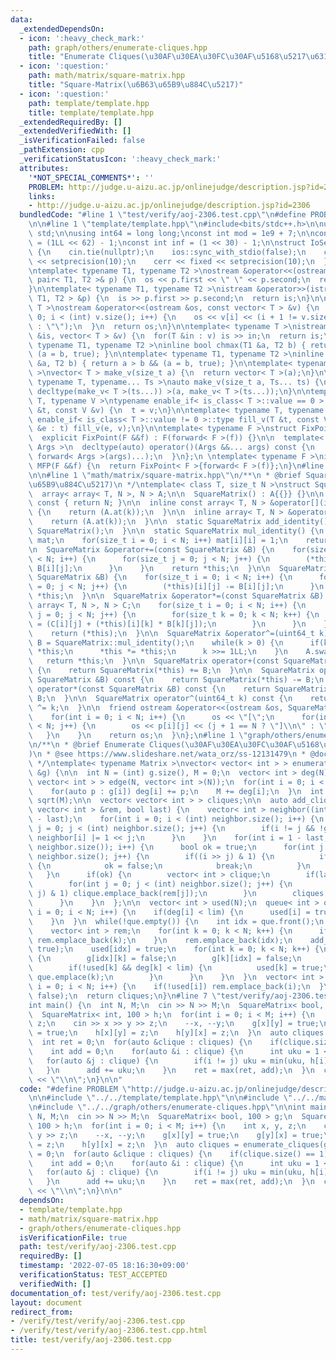 ```yaml
---
data:
  _extendedDependsOn:
  - icon: ':heavy_check_mark:'
    path: graph/others/enumerate-cliques.hpp
    title: "Enumerate Cliques(\u30AF\u30EA\u30FC\u30AF\u5168\u5217\u6319)"
  - icon: ':question:'
    path: math/matrix/square-matrix.hpp
    title: "Square-Matrix(\u6B63\u65B9\u884C\u5217)"
  - icon: ':question:'
    path: template/template.hpp
    title: template/template.hpp
  _extendedRequiredBy: []
  _extendedVerifiedWith: []
  _isVerificationFailed: false
  _pathExtension: cpp
  _verificationStatusIcon: ':heavy_check_mark:'
  attributes:
    '*NOT_SPECIAL_COMMENTS*': ''
    PROBLEM: http://judge.u-aizu.ac.jp/onlinejudge/description.jsp?id=2306
    links:
    - http://judge.u-aizu.ac.jp/onlinejudge/description.jsp?id=2306
  bundledCode: "#line 1 \"test/verify/aoj-2306.test.cpp\"\n#define PROBLEM \"http://judge.u-aizu.ac.jp/onlinejudge/description.jsp?id=2306\"\
    \n\n#line 1 \"template/template.hpp\"\n#include<bits/stdc++.h>\n\nusing namespace\
    \ std;\n\nusing int64 = long long;\nconst int mod = 1e9 + 7;\n\nconst int64 infll\
    \ = (1LL << 62) - 1;\nconst int inf = (1 << 30) - 1;\n\nstruct IoSetup {\n  IoSetup()\
    \ {\n    cin.tie(nullptr);\n    ios::sync_with_stdio(false);\n    cout << fixed\
    \ << setprecision(10);\n    cerr << fixed << setprecision(10);\n  }\n} iosetup;\n\
    \ntemplate< typename T1, typename T2 >\nostream &operator<<(ostream &os, const\
    \ pair< T1, T2 >& p) {\n  os << p.first << \" \" << p.second;\n  return os;\n\
    }\n\ntemplate< typename T1, typename T2 >\nistream &operator>>(istream &is, pair<\
    \ T1, T2 > &p) {\n  is >> p.first >> p.second;\n  return is;\n}\n\ntemplate< typename\
    \ T >\nostream &operator<<(ostream &os, const vector< T > &v) {\n  for(int i =\
    \ 0; i < (int) v.size(); i++) {\n    os << v[i] << (i + 1 != v.size() ? \" \"\
    \ : \"\");\n  }\n  return os;\n}\n\ntemplate< typename T >\nistream &operator>>(istream\
    \ &is, vector< T > &v) {\n  for(T &in : v) is >> in;\n  return is;\n}\n\ntemplate<\
    \ typename T1, typename T2 >\ninline bool chmax(T1 &a, T2 b) { return a < b &&\
    \ (a = b, true); }\n\ntemplate< typename T1, typename T2 >\ninline bool chmin(T1\
    \ &a, T2 b) { return a > b && (a = b, true); }\n\ntemplate< typename T = int64\
    \ >\nvector< T > make_v(size_t a) {\n  return vector< T >(a);\n}\n\ntemplate<\
    \ typename T, typename... Ts >\nauto make_v(size_t a, Ts... ts) {\n  return vector<\
    \ decltype(make_v< T >(ts...)) >(a, make_v< T >(ts...));\n}\n\ntemplate< typename\
    \ T, typename V >\ntypename enable_if< is_class< T >::value == 0 >::type fill_v(T\
    \ &t, const V &v) {\n  t = v;\n}\n\ntemplate< typename T, typename V >\ntypename\
    \ enable_if< is_class< T >::value != 0 >::type fill_v(T &t, const V &v) {\n  for(auto\
    \ &e : t) fill_v(e, v);\n}\n\ntemplate< typename F >\nstruct FixPoint : F {\n\
    \  explicit FixPoint(F &&f) : F(forward< F >(f)) {}\n\n  template< typename...\
    \ Args >\n  decltype(auto) operator()(Args &&... args) const {\n    return F::operator()(*this,\
    \ forward< Args >(args)...);\n  }\n};\n \ntemplate< typename F >\ninline decltype(auto)\
    \ MFP(F &&f) {\n  return FixPoint< F >{forward< F >(f)};\n}\n#line 4 \"test/verify/aoj-2306.test.cpp\"\
    \n\n#line 1 \"math/matrix/square-matrix.hpp\"\n/**\n * @brief Square-Matrix(\u6B63\
    \u65B9\u884C\u5217)\n */\ntemplate< class T, size_t N >\nstruct SquareMatrix {\n\
    \  array< array< T, N >, N > A;\n\n  SquareMatrix() : A{{}} {}\n\n  size_t size()\
    \ const { return N; }\n\n  inline const array< T, N > &operator[](int k) const\
    \ {\n    return (A.at(k));\n  }\n\n  inline array< T, N > &operator[](int k) {\n\
    \    return (A.at(k));\n  }\n\n  static SquareMatrix add_identity() {\n    return\
    \ SquareMatrix();\n  }\n\n  static SquareMatrix mul_identity() {\n    SquareMatrix\
    \ mat;\n    for(size_t i = 0; i < N; i++) mat[i][i] = 1;\n    return mat;\n  }\n\
    \n  SquareMatrix &operator+=(const SquareMatrix &B) {\n    for(size_t i = 0; i\
    \ < N; i++) {\n      for(size_t j = 0; j < N; j++) {\n        (*this)[i][j] +=\
    \ B[i][j];\n      }\n    }\n    return *this;\n  }\n\n  SquareMatrix &operator-=(const\
    \ SquareMatrix &B) {\n    for(size_t i = 0; i < N; i++) {\n      for(size_t j\
    \ = 0; j < N; j++) {\n        (*this)[i][j] -= B[i][j];\n      }\n    }\n    return\
    \ *this;\n  }\n\n  SquareMatrix &operator*=(const SquareMatrix &B) {\n    array<\
    \ array< T, N >, N > C;\n    for(size_t i = 0; i < N; i++) {\n      for(size_t\
    \ j = 0; j < N; j++) {\n        for(size_t k = 0; k < N; k++) {\n          C[i][j]\
    \ = (C[i][j] + (*this)[i][k] * B[k][j]);\n        }\n      }\n    }\n    A.swap(C);\n\
    \    return (*this);\n  }\n\n  SquareMatrix &operator^=(uint64_t k) {\n    SquareMatrix\
    \ B = SquareMatrix::mul_identity();\n    while(k > 0) {\n      if(k & 1) B *=\
    \ *this;\n      *this *= *this;\n      k >>= 1LL;\n    }\n    A.swap(B.A);\n \
    \   return *this;\n  }\n\n  SquareMatrix operator+(const SquareMatrix &B) const\
    \ {\n    return SquareMatrix(*this) += B;\n  }\n\n  SquareMatrix operator-(const\
    \ SquareMatrix &B) const {\n    return SquareMatrix(*this) -= B;\n  }\n\n  SquareMatrix\
    \ operator*(const SquareMatrix &B) const {\n    return SquareMatrix(*this) *=\
    \ B;\n  }\n\n  SquareMatrix operator^(uint64_t k) const {\n    return SquareMatrix(*this)\
    \ ^= k;\n  }\n\n  friend ostream &operator<<(ostream &os, SquareMatrix &p) {\n\
    \    for(int i = 0; i < N; i++) {\n      os << \"[\";\n      for(int j = 0; j\
    \ < N; j++) {\n        os << p[i][j] << (j + 1 == N ? \"]\\n\" : \",\");\n   \
    \   }\n    }\n    return os;\n  }\n};\n#line 1 \"graph/others/enumerate-cliques.hpp\"\
    \n/**\n * @brief Enumerate Cliques(\u30AF\u30EA\u30FC\u30AF\u5168\u5217\u6319\
    )\n * @see https://www.slideshare.net/wata_orz/ss-12131479\n * @docs docs/enumerate-cliques.md\n\
    \ */\ntemplate< typename Matrix >\nvector< vector< int > > enumerate_cliques(Matrix\
    \ &g) {\n\n  int N = (int) g.size(), M = 0;\n  vector< int > deg(N);\n  vector<\
    \ vector< int > > edge(N, vector< int >(N));\n  for(int i = 0; i < N; i++) {\n\
    \    for(auto p : g[i]) deg[i] += p;\n    M += deg[i];\n  }\n  int lim = (int)\
    \ sqrt(M);\n\n  vector< vector< int > > cliques;\n\n  auto add_clique = [&](const\
    \ vector< int > &rem, bool last) {\n    vector< int > neighbor((int) rem.size()\
    \ - last);\n    for(int i = 0; i < (int) neighbor.size(); i++) {\n      for(int\
    \ j = 0; j < (int) neighbor.size(); j++) {\n        if(i != j && !g[rem[i]][rem[j]])\
    \ neighbor[i] |= 1 << j;\n      }\n    }\n    for(int i = 1 - last; i < (1 <<\
    \ neighbor.size()); i++) {\n      bool ok = true;\n      for(int j = 0; j < (int)\
    \ neighbor.size(); j++) {\n        if((i >> j) & 1) {\n          if(i & neighbor[j])\
    \ {\n            ok = false;\n            break;\n          }\n        }\n   \
    \   }\n      if(ok) {\n        vector< int > clique;\n        if(last) clique.emplace_back(rem.back());\n\
    \        for(int j = 0; j < (int) neighbor.size(); j++) {\n          if((i >>\
    \ j) & 1) clique.emplace_back(rem[j]);\n        }\n        cliques.emplace_back(clique);\n\
    \      }\n    }\n  };\n\n  vector< int > used(N);\n  queue< int > que;\n  for(int\
    \ i = 0; i < N; i++) {\n    if(deg[i] < lim) {\n      used[i] = true;\n      que.emplace(i);\n\
    \    }\n  }\n  while(!que.empty()) {\n    int idx = que.front();\n    que.pop();\n\
    \    vector< int > rem;\n    for(int k = 0; k < N; k++) {\n      if(g[idx][k])\
    \ rem.emplace_back(k);\n    }\n    rem.emplace_back(idx);\n    add_clique(rem,\
    \ true);\n    used[idx] = true;\n    for(int k = 0; k < N; k++) {\n      if(g[idx][k])\
    \ {\n        g[idx][k] = false;\n        g[k][idx] = false;\n        --deg[k];\n\
    \        if(!used[k] && deg[k] < lim) {\n          used[k] = true;\n         \
    \ que.emplace(k);\n        }\n      }\n    }\n  }\n  vector< int > rem;\n  for(int\
    \ i = 0; i < N; i++) {\n    if(!used[i]) rem.emplace_back(i);\n  }\n  add_clique(rem,\
    \ false);\n  return cliques;\n}\n#line 7 \"test/verify/aoj-2306.test.cpp\"\n\n\
    int main() {\n  int N, M;\n  cin >> N >> M;\n  SquareMatrix< bool, 100 > g;\n\
    \  SquareMatrix< int, 100 > h;\n  for(int i = 0; i < M; i++) {\n    int x, y,\
    \ z;\n    cin >> x >> y >> z;\n    --x, --y;\n    g[x][y] = true;\n    g[y][x]\
    \ = true;\n    h[x][y] = z;\n    h[y][x] = z;\n  }\n  auto cliques = enumerate_cliques(g);\n\
    \  int ret = 0;\n  for(auto &clique : cliques) {\n    if(clique.size() == 1) continue;\n\
    \    int add = 0;\n    for(auto &i : clique) {\n      int uku = 1 << 30;\n   \
    \   for(auto &j : clique) {\n        if(i != j) uku = min(uku, h[i][j]);\n   \
    \   }\n      add += uku;\n    }\n    ret = max(ret, add);\n  }\n  cout << ret\
    \ << \"\\n\";\n}\n\n"
  code: "#define PROBLEM \"http://judge.u-aizu.ac.jp/onlinejudge/description.jsp?id=2306\"\
    \n\n#include \"../../template/template.hpp\"\n\n#include \"../../math/matrix/square-matrix.hpp\"\
    \n#include \"../../graph/others/enumerate-cliques.hpp\"\n\nint main() {\n  int\
    \ N, M;\n  cin >> N >> M;\n  SquareMatrix< bool, 100 > g;\n  SquareMatrix< int,\
    \ 100 > h;\n  for(int i = 0; i < M; i++) {\n    int x, y, z;\n    cin >> x >>\
    \ y >> z;\n    --x, --y;\n    g[x][y] = true;\n    g[y][x] = true;\n    h[x][y]\
    \ = z;\n    h[y][x] = z;\n  }\n  auto cliques = enumerate_cliques(g);\n  int ret\
    \ = 0;\n  for(auto &clique : cliques) {\n    if(clique.size() == 1) continue;\n\
    \    int add = 0;\n    for(auto &i : clique) {\n      int uku = 1 << 30;\n   \
    \   for(auto &j : clique) {\n        if(i != j) uku = min(uku, h[i][j]);\n   \
    \   }\n      add += uku;\n    }\n    ret = max(ret, add);\n  }\n  cout << ret\
    \ << \"\\n\";\n}\n\n"
  dependsOn:
  - template/template.hpp
  - math/matrix/square-matrix.hpp
  - graph/others/enumerate-cliques.hpp
  isVerificationFile: true
  path: test/verify/aoj-2306.test.cpp
  requiredBy: []
  timestamp: '2022-07-05 18:16:30+09:00'
  verificationStatus: TEST_ACCEPTED
  verifiedWith: []
documentation_of: test/verify/aoj-2306.test.cpp
layout: document
redirect_from:
- /verify/test/verify/aoj-2306.test.cpp
- /verify/test/verify/aoj-2306.test.cpp.html
title: test/verify/aoj-2306.test.cpp
---
```

